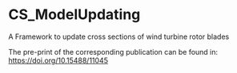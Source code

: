 # CS_ModelUpdating

A Framework to update cross sections of wind turbine rotor blades

The pre-print of the corresponding publication can be found in:
https://doi.org/10.15488/11045
